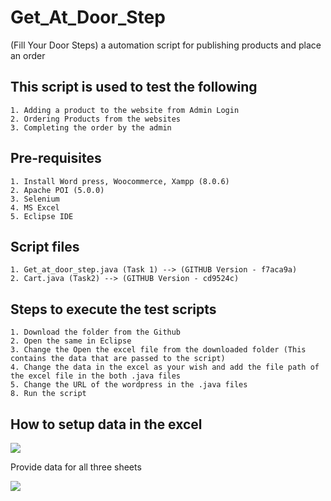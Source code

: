 # Get_At_Door_Step
(Fill Your Door Steps) a automation script for publishing products and place an order

## This script is used to test the following
```
1. Adding a product to the website from Admin Login
2. Ordering Products from the websites
3. Completing the order by the admin
```
## Pre-requisites
```
1. Install Word press, Woocommerce, Xampp (8.0.6)
2. Apache POI (5.0.0)
3. Selenium 
4. MS Excel
5. Eclipse IDE 
```
## Script files
```
1. Get_at_door_step.java (Task 1) --> (GITHUB Version - f7aca9a)
2. Cart.java (Task2) --> (GITHUB Version - cd9524c)
```
## Steps to execute the test scripts
```
1. Download the folder from the Github
2. Open the same in Eclipse
3. Change the Open the excel file from the downloaded folder (This contains the data that are passed to the script)
4. Change the data in the excel as your wish and add the file path of the excel file in the both .java files
5. Change the URL of the wordpress in the .java files
8. Run the script
```
## How to setup data in the excel

![](https://github.com/antonysam/Get_At_Door_Step/blob/master/Images/Data_setup.JPG)

Provide data for all three sheets

![](https://github.com/antonysam/Get_At_Door_Step/blob/master/Images/Sheets.JPG)

